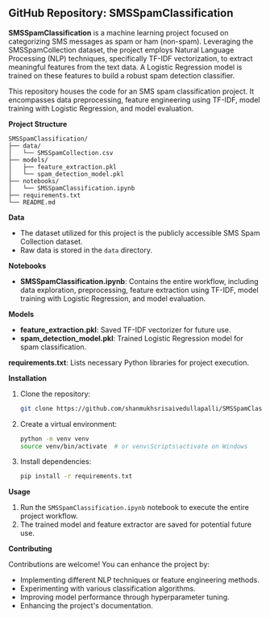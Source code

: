 ## GitHub Repository: SMSSpamClassification

**SMSSpamClassification** is a machine learning project focused on categorizing SMS messages as spam or ham (non-spam). Leveraging the SMSSpamCollection dataset, the project employs Natural Language Processing (NLP) techniques, specifically TF-IDF vectorization, to extract meaningful features from the text data. A Logistic Regression model is trained on these features to build a robust spam detection classifier.

This repository houses the code for an SMS spam classification project. It encompasses data preprocessing, feature engineering using TF-IDF, model training with Logistic Regression, and model evaluation.

**Project Structure**

```
SMSSpamClassification/
├── data/
│   └── SMSSpamCollection.csv
├── models/
│   ├── feature_extraction.pkl
│   └── spam_detection_model.pkl
├── notebooks/
│   └── SMSSpamClassification.ipynb
├── requirements.txt
└── README.md
```

**Data**

* The dataset utilized for this project is the publicly accessible SMS Spam Collection dataset.
* Raw data is stored in the `data` directory.

**Notebooks**

* **SMSSpamClassification.ipynb**: Contains the entire workflow, including data exploration, preprocessing, feature extraction using TF-IDF, model training with Logistic Regression, and model evaluation.

**Models**

* **feature_extraction.pkl**: Saved TF-IDF vectorizer for future use.
* **spam_detection_model.pkl**: Trained Logistic Regression model for spam classification.

**requirements.txt**: Lists necessary Python libraries for project execution.

**Installation**

1. Clone the repository:
   ```bash
   git clone https://github.com/shanmukhsrisaivedullapalli/SMSSpamClassification.git
   ```
2. Create a virtual environment:
   ```bash
   python -m venv venv
   source venv/bin/activate  # or venv\Scripts\activate on Windows
   ```
3. Install dependencies:
   ```bash
   pip install -r requirements.txt
   ```

**Usage**

1. Run the `SMSSpamClassification.ipynb` notebook to execute the entire project workflow.
2. The trained model and feature extractor are saved for potential future use.

**Contributing**

Contributions are welcome! You can enhance the project by:

* Implementing different NLP techniques or feature engineering methods.
* Experimenting with various classification algorithms.
* Improving model performance through hyperparameter tuning.
* Enhancing the project's documentation.
